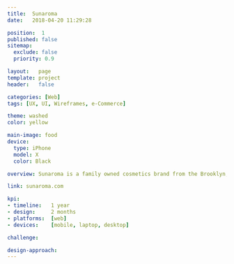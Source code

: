 ```yaml
---
title:  Sunaroma
date:   2018-04-20 11:29:28

position:  1
published: false
sitemap:
  exclude: false
  priority: 0.9

layout:   page
template: project
header:   false

categories: [Web]
tags: [UX, UI, Wireframes, e-Commerce]

theme: washed
color: yellow

main-image: food
device:
  type: iPhone
  model: X
  color: Black

overview: Sunaroma is a family owned cosmetics brand from the Brooklyn, New York. All the company's products are formulated with the highest-quality ingredients derived from fruits, vegetables, essential oils and organic synthetics.

link: sunaroma.com

kpi:
- timeline:   1 year
- design:     2 months
- platforms:  [web]
- devices:    [mobile, laptop, desktop]

challenge:

design-approach:
---
```


